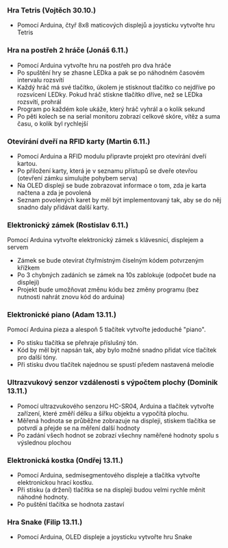 ### Hra Tetris (Vojtěch 30.10.)
- Pomocí Arduina, čtyř 8x8 maticových displejů a joysticku vytvořte hru Tetris


### Hra na postřeh 2 hráče (Jonáš 6.11.)
- Pomocí Arduina vytvořte hru na postřeh pro dva hráče
- Po spuštění hry se zhasne LEDka a pak se po náhodném časovém intervalu rozsvítí
- Každý hráč má své tlačítko, úkolem je stisknout tlačítko co nejdříve po rozsvícení LEDky. Pokud hráč stiskne tlačítko dříve, než se LEDka rozsvítí, prohrál
- Program po každém kole ukáže, který hráč vyhrál a o kolik sekund
- Po pěti kolech se na serial monitoru zobrazí celkové skóre, vítěz a suma času, o kolik byl rychlejší


### Otevírání dveří na RFID karty (Martin 6.11.)
- Pomocí Arduina a RFID modulu připravte projekt pro otevírání dveří kartou. 
- Po přiložení karty, která je v seznamu přístupů se dveře otevřou (otevření zámku simulujte pohybem serva)
- Na OLED displeji se bude zobrazovat informace o tom, zda je karta načtena a zda je povolená
- Seznam povolených karet by měl být implementovaný tak, aby se do něj snadno daly přidávat další karty.


### Elektronický zámek (Rostislav 6.11.)
Pomocí Arduina vytvořte elektronický zámek s klávesnicí, displejem a servem
- Zámek se bude otevírat čtyřmístným číselným kódem potvrzeným křížkem
- Po 3 chybných zadáních se zámek na 10s zablokuje (odpočet bude na displeji)
- Projekt bude umožňovat změnu kódu bez změny programu (bez nutnosti nahrát znovu kód do arduina)


### Elektronické piano (Adam 13.11.)
Pomocí Arduina pieza a alespoň 5 tlačítek vytvořte jedoduché "piano".
- Po stisku tlačítka se přehraje příslušný tón.
- Kód by měl být napsán tak, aby bylo možné snadno přidat více tlačítek pro další tóny.
- Při stisku dvou tlačítek najednou se spustí předem nastavená melodie


### Ultrazvukový senzor vzdálenosti s výpočtem plochy (Dominik 13.11.)
- Pomocí ultrazvukového senzoru HC-SR04, Arduina a tlačítek vytvořte zařízení, které změří délku a šířku objektu a vypočítá plochu.
- Měřená hodnota se průběžne zobrazuje na displeji, stiskem tlačítka se potvrdí a přejde se na měření další hodnoty
- Po zadání všech hodnot se zobrazí všechny naměřené hodnoty spolu s výslednou plochou


### Elektronická kostka (Ondřej 13.11.)
- Pomocí Arduina, sedmisegmentového displeje a tlačítka vytvořte elektronickou hrací kostku.
- Při stisku (a držení) tlačítka se na displeji budou velmi rychle měnit náhodné hodnoty. 
- Po puštění tlačítka se hodnota zastaví


### Hra Snake (Filip 13.11.)
- Pomocí Arduina, OLED displeje a joysticku vytvořte hru Snake
